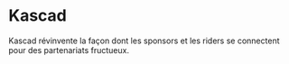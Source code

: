 # Kascad

Kascad révinvente la façon dont les sponsors et les riders se connectent pour des partenariats fructueux.